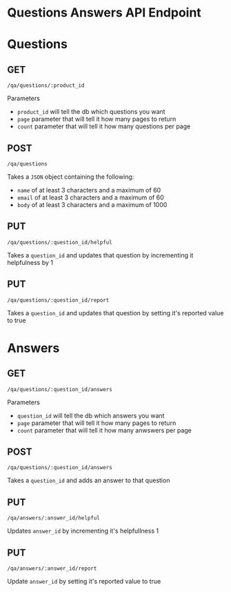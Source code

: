 # Questions Answers API Endpoint

# Questions

## GET

`/qa/questions/:product_id`

Parameters

- `product_id` will tell the db which questions you want
- `page` parameter that will tell it how many pages to return
- `count` parameter that will tell it how many questions per page

## POST

`/qa/questions`

Takes a `JSON` object containing the following:

- `name` of at least 3 characters and a maximum of 60
- `email` of at least 3 characters and a maximum of 60
- `body` of at least 3 characters and a maximum of 1000

## PUT

`/qa/questions/:question_id/helpful`

Takes a `question_id` and updates that question by incrementing it helpfulness by 1

## PUT

`/qa/questions/:question_id/report`

Takes a `question_id` and updates that question by setting it's reported value to true

# Answers

## GET

`/qa/questions/:question_id/answers`

Parameters

- `question_id` will tell the db which answers you want
- `page` parameter that will tell it how many pages to return
- `count` parameter that will tell it how many anwswers per page

## POST

`/qa/questions/:question_id/answers`

Takes a `question_id` and adds an answer to that question

## PUT

`/qa/answers/:answer_id/helpful`

Updates `answer_id` by incrementing it's helpfullness 1

## PUT

`/qa/answers/:answer_id/report`

Update `answer_id` by setting it's reported value to true
